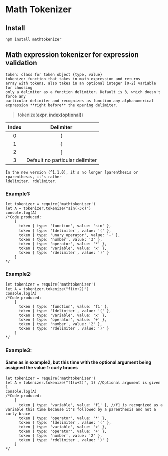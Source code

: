 # Math Tokenizer

## Install

	npm install mathtokenizer


## Math expression tokenizer for expression validation
	token: class for token object {type, value}
	tokenize: function that takes in math expression and returns 
	array with tokens, also takes in an optional integer [0-2] variable for choosing 
	only a delimiter as a function delimiter. Default is 3, which doesn't force any 
	particular delimiter and recognizes as function any alphanumerical
	expression **right before** the opening delimiter. 

> tokenize(__expr__, __index(optional)__) 

| 	Index 	| 			  Delimiter 			|
| 	:---:	| 				:---:				|
| 	0		| 				  (					|
| 	1		|				  {					|
|	2		|				  [					|
|	3		|	Default	no particular delimiter |

	In the new version (^1.1.0), it's no longer lparenthesis or rparenthesis, it's rather
	ldelimiter, rdelimiter.

### Example1:
	let tokenizer = require('mathtokenizer')
	let A = tokenizer.tokenize("sin(-3x)")
	console.log(A)
	/*Code produced:
		[
		  token { type: 'function', value: 'sin' },
		  token { type: 'ldelimiter', value: '(' },
		  token { type: 'unary_operator', value: '-' },
		  token { type: 'number', value: '3' },
		  token { type: 'operator', value: '*' },
		  token { type: 'variable', value: 'x' },
		  token { type: 'rdelimiter', value: ')' }
		]
	*/

### Example2:
	let tokenizer = require('mathtokenizer')
	let A = tokenizer.tokenize("f1(x+2)")
	console.log(A)
	/*Code produced:
		[
		  token { type: 'function', value: 'f1' },
		  token { type: 'ldelimiter', value: '(' },
		  token { type: 'variable', value: 'x' },
		  token { type: 'operator', value: '+' },
		  token { type: 'number', value: '2' },
		  token { type: 'rdelimiter', value: ')' }
		]
	*/

### Example3:
#### Same as in example2, but this time with the optional argument being assigned the value 1: curly braces

	let tokenizer = require('mathtokenizer')
	let A = tokenizer.tokenize("f1(x+2)", 1) //Optional argument is given 1
	console.log(A)
	/*Code produced:
		[
		  token { type: 'variable', value: 'f1' }, //f1 is recognized as a variable this time because it's followed by a parenthesis and not a curly brace
		  token { type: 'operator', value: '*' },
		  token { type: 'ldelimiter', value: '(' },
		  token { type: 'variable', value: 'x' },
		  token { type: 'operator', value: '+' },
		  token { type: 'number', value: '2' },
		  token { type: 'rdelimiter', value: ')' }
		]
	*/